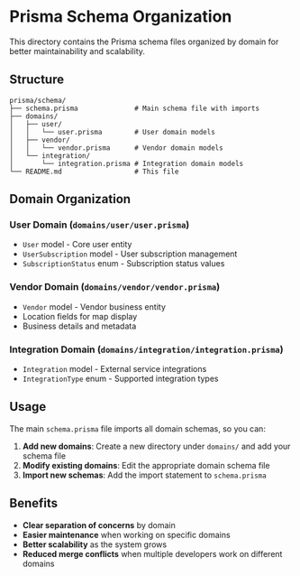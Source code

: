 # Prisma Schema Organization

This directory contains the Prisma schema files organized by domain for better maintainability and scalability.

## Structure

```
prisma/schema/
├── schema.prisma              # Main schema file with imports
├── domains/
│   ├── user/
│   │   └── user.prisma        # User domain models
│   ├── vendor/
│   │   └── vendor.prisma      # Vendor domain models
│   └── integration/
│       └── integration.prisma # Integration domain models
└── README.md                  # This file
```

## Domain Organization

### User Domain (`domains/user/user.prisma`)
- `User` model - Core user entity
- `UserSubscription` model - User subscription management
- `SubscriptionStatus` enum - Subscription status values

### Vendor Domain (`domains/vendor/vendor.prisma`)
- `Vendor` model - Vendor business entity
- Location fields for map display
- Business details and metadata

### Integration Domain (`domains/integration/integration.prisma`)
- `Integration` model - External service integrations
- `IntegrationType` enum - Supported integration types

## Usage

The main `schema.prisma` file imports all domain schemas, so you can:

1. **Add new domains**: Create a new directory under `domains/` and add your schema file
2. **Modify existing domains**: Edit the appropriate domain schema file
3. **Import new schemas**: Add the import statement to `schema.prisma`

## Benefits

- **Clear separation of concerns** by domain
- **Easier maintenance** when working on specific domains
- **Better scalability** as the system grows
- **Reduced merge conflicts** when multiple developers work on different domains 